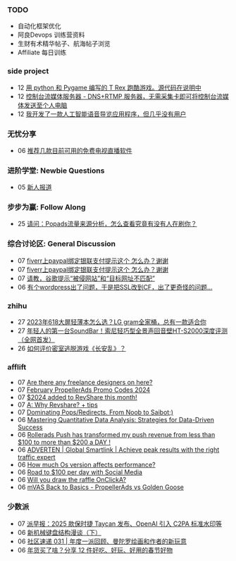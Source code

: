 ### TODO
-  自动化框架优化
-  阿良Devops 训练营资料
-  生财有术精华帖子、航海帖子浏览
-  Affiliate 每日训练

### side project
<!-- sideproject:START -->
-  12 [用 python 和 Pygame 编写的 T Rex 跑酷游戏。源代码在说明中](https://www.youtube.com/watch?v=pZySIXSelCA)
-  12 [控制台流媒体服务器 - DNS+RTMP 服务器，无需采集卡即可将控制台流媒体发送至个人电脑](https://github.com/Aioros/console-streaming-server)
-  12 [我开发了一款人工智能语音导览应用程序，但几乎没有用户](https://www.reddit.com/r/SideProject/comments/18gpp0e/ive_built_an_ai_audio_tour_app_but_have_almost_no/)<!-- sideproject:END -->


### 无忧分享
<!-- ruyo:START -->
-  06 [推荐几款目前可用的免费电视直播软件](https://51.ruyo.net/18608.html)<!-- ruyo:END -->

### 进阶学堂: Newbie Questions
<!-- advertcn1:START -->
-  05 [新人报道](https://www.advertcn.com/thread-113930-1-1.html)<!-- advertcn1:END -->

### 步步为赢: Follow Along
<!-- advertcn2:START -->
-  25 [请问：Popads流量来源分析，怎么查看究竟有没有人在刷你？](https://www.advertcn.com/thread-113807-1-1.html)<!-- advertcn2:END -->

### 综合讨论区: General Discussion
<!-- advertcn3:START -->
-  07 [fiverr上paypal绑定银联支付提示这个 怎么办？谢谢](https://www.advertcn.com/thread-113942-1-1.html)
-  07 [fiverr上paypal绑定银联支付提示这个 怎么办？谢谢](https://www.advertcn.com/thread-113941-1-1.html)
-  07 [请教，谷歌提示“被侵网站”和“目标网址不匹配”](https://www.advertcn.com/thread-113940-1-1.html)
-  06 [有个wordpress出了问题，于是把SSL改到CF，出了更奇怪的问题...](https://www.advertcn.com/thread-113937-1-1.html)<!-- advertcn3:END -->


### zhihu
<!-- zhihu:START -->
-  27 [2023年618大屏轻薄本怎么选？LG gram全家桶，总有一款适合你](http://zhuanlan.zhihu.com/p/632641888?utm_campaign=rss&utm_medium=rss&utm_source=rss&utm_content=title)
-  27 [年轻人的第一台SoundBar！索尼轻巧型全景声回音壁HT-S2000深度评测（全网首发）](http://zhuanlan.zhihu.com/p/630990296?utm_campaign=rss&utm_medium=rss&utm_source=rss&utm_content=title)
-  26 [如何评价密室逃脱游戏《长安乱》？](http://www.zhihu.com/question/563950552/answer/3045961312?utm_campaign=rss&utm_medium=rss&utm_source=rss&utm_content=title)<!-- zhihu:END -->

### afflift
<!-- afflift:START -->
-  07 [Are there any freelance designers on here?](https://afflift.com/f/threads/are-there-any-freelance-designers-on-here.12601/)
-  07 [February PropellerAds Promo Codes 2024](https://afflift.com/f/threads/february-propellerads-promo-codes-2024.12592/)
-  07 [$2024 added to RevShare this month!](https://afflift.com/f/threads/2024-added-to-revshare-this-month.12403/)
-  07 [A: Why Revshare? + tips](https://afflift.com/f/threads/a-why-revshare-tips.10241/)
-  07 [Dominating Pops/Redirects. From Noob to Saibot;&rpar;](https://afflift.com/f/threads/dominating-pops-redirects-from-noob-to-saibot.12496/)
-  06 [Mastering Quantitative Data Analysis: Strategies for Data-Driven Success](https://afflift.com/f/threads/mastering-quantitative-data-analysis-strategies-for-data-driven-success.12600/)
-  06 [Rollerads Push has transformed my push revenue from less than $100 to more than $200 a DAY !](https://afflift.com/f/threads/rollerads-push-has-transformed-my-push-revenue-from-less-than-100-to-more-than-200-a-day.12598/)
-  06 [ADVERTEN | Global Smartlink | Achieve peak results with the right traffic expert](https://afflift.com/f/threads/adverten-global-smartlink-achieve-peak-results-with-the-right-traffic-expert.7526/)
-  06 [How much Os version affects performance?](https://afflift.com/f/threads/how-much-os-version-affects-performance.12599/)
-  06 [Road to $100 per day with Social Media](https://afflift.com/f/threads/road-to-100-per-day-with-social-media.12012/)
-  06 [Will you draw the raffle OnClickA?](https://afflift.com/f/threads/will-you-draw-the-raffle-onclicka.12584/)
-  06 [mVAS Back to Basics - PropellerAds vs Golden Goose](https://afflift.com/f/threads/mvas-back-to-basics-propellerads-vs-golden-goose.12558/)<!-- afflift:END -->

### 少数派
<!-- sspai:START -->
-  07 [派早报：2025 款保时捷 Taycan 发布、OpenAI 引入 C2PA 标准水印等](https://sspai.com/post/86366)
-  06 [新机械键盘结构漫谈（下）](https://sspai.com/prime/story/mechanic-keyboard-structures-02)
-  06 [社区速递 031 | 年度一派回顾、曼陀罗绘画和作者的新玩意](https://sspai.com/post/86352)
-  06 [年货买了啥？分享 12 件好吃、好玩、好用的春节好物](https://sspai.com/post/86297)<!-- sspai:END -->
